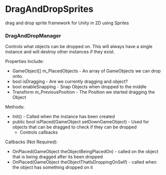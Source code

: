 # DragAndDropSprites
drag and drop sprite framework for Unity in 2D using Sprites


### DragAndDropManager

Controls what objects can be dropped on. This will always have a single instance and will destroy other instances if they exist. 

Properties Include: 

- GameObject[] m_PlacedObjects - An array of GameObjects we can drop onto. 
- bool isDragging - Are we currently dragging and object?
- bool enableSnapping - Snap Objects when dropped to the middle
- Transform m_PreviousPosition - The Position we started dragging the Object

Methods: 

- Init() - Called when the instance has been created
- public bool isPlaced(GameObject setDownGameObject) - Used for objects that can be dragged to check if they can be dropped
  - Controls callbacks

Callbacks (Not Required):
- OnPlaced(GameObject theObjectBeingPlacedOn) - called on the object that is being dragged after its been dropped
- OnPlaced(GameObject theObjectThatIsDroppingOnSelf) - called when the object has something dropped on it
